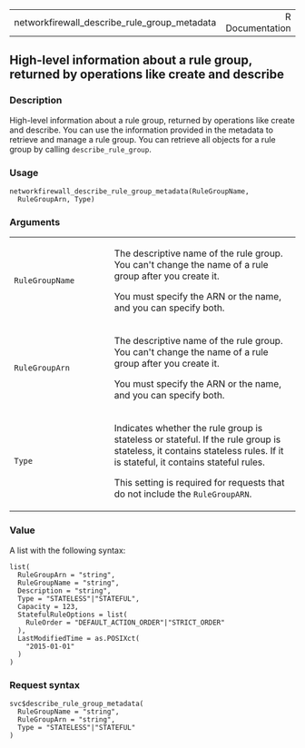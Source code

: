 <table style="width: 100%;">
<tbody>
<tr class="odd">
<td>networkfirewall_describe_rule_group_metadata</td>
<td style="text-align: right;">R Documentation</td>
</tr>
</tbody>
</table>

## High-level information about a rule group, returned by operations like create and describe

### Description

High-level information about a rule group, returned by operations like
create and describe. You can use the information provided in the
metadata to retrieve and manage a rule group. You can retrieve all
objects for a rule group by calling `describe_rule_group`.

### Usage

    networkfirewall_describe_rule_group_metadata(RuleGroupName,
      RuleGroupArn, Type)

### Arguments

<table>
<colgroup>
<col style="width: 35%" />
<col style="width: 65%" />
</colgroup>
<tbody>
<tr class="odd">
<td><code
id="networkfirewall_describe_rule_group_metadata_:_RuleGroupName">RuleGroupName</code></td>
<td><p>The descriptive name of the rule group. You can't change the name
of a rule group after you create it.</p>
<p>You must specify the ARN or the name, and you can specify
both.</p></td>
</tr>
<tr class="even">
<td><code
id="networkfirewall_describe_rule_group_metadata_:_RuleGroupArn">RuleGroupArn</code></td>
<td><p>The descriptive name of the rule group. You can't change the name
of a rule group after you create it.</p>
<p>You must specify the ARN or the name, and you can specify
both.</p></td>
</tr>
<tr class="odd">
<td><code
id="networkfirewall_describe_rule_group_metadata_:_Type">Type</code></td>
<td><p>Indicates whether the rule group is stateless or stateful. If the
rule group is stateless, it contains stateless rules. If it is stateful,
it contains stateful rules.</p>
<p>This setting is required for requests that do not include the
<code>RuleGroupARN</code>.</p></td>
</tr>
</tbody>
</table>

### Value

A list with the following syntax:

    list(
      RuleGroupArn = "string",
      RuleGroupName = "string",
      Description = "string",
      Type = "STATELESS"|"STATEFUL",
      Capacity = 123,
      StatefulRuleOptions = list(
        RuleOrder = "DEFAULT_ACTION_ORDER"|"STRICT_ORDER"
      ),
      LastModifiedTime = as.POSIXct(
        "2015-01-01"
      )
    )

### Request syntax

    svc$describe_rule_group_metadata(
      RuleGroupName = "string",
      RuleGroupArn = "string",
      Type = "STATELESS"|"STATEFUL"
    )
